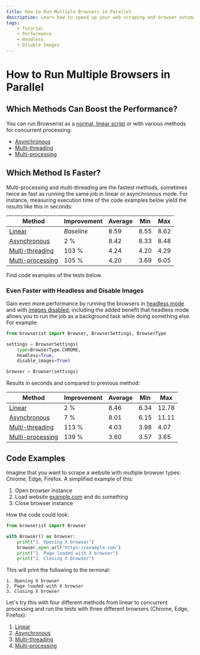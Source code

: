 ```yaml
---
title: How to Run Multiple Browsers in Parallel
description: Learn how to speed up your web scraping and browser automation with Browserist by running multiple browsers in parallel using asynchronous, multi-threading, or multi-processing methods. Includes code examples.
tags:
    - Tutorial
    - Performance
    - Headless
    - Disable Images
---
```


# How to Run Multiple Browsers in Parallel
## Which Methods Can Boost the Performance?
You can run Browserist as a [normal, linear script](1-linear.md) or with various methods for concurrent processing:

* [Asynchronous](2-asynchronous.md)
* [Multi-threading](3-multi-threading.md)
* [Multi-processing](4-multi-processing.md)

## Which Method Is Faster?
Multi-processing and multi-threading are the fastest methods, sometimes twice as fast as running the same job in linear or asynchronous mode. For instance, measuring execution time of the code examples below yield the results like this in seconds:

| Method                                    | Improvement | Average | Min   | Max   |
| ----------------------------------------- | ----------- | ------- | ----- | ----- |
| [Linear](1-linear.md)                     | _Baseline_  | 8.59    | 8.55  | 8.62  |
| [Asynchronous](2-asynchronous.md)         | 2 %         | 8.42    | 8.33  | 8.48  |
| [Multi-threading](3-multi-threading.md)   | 103 %       | 4.24    | 4.20  | 4.29  |
| [Multi-processing](4-multi-processing.md) | 105 %       | 4.20    | 3.69  | 6.05  |

Find code examples of the tests below.

### Even Faster with Headless and Disable Images
Gain even more performance by running the browsers in [headless mode](../headless.md) and with [images disabled](../disable-images.md), including the added benefit that headless mode allows you to run the job as a background task while doing something else. For example:

```python linenums="1"
from browserist import Browser, BrowserSettings, BrowserType

settings = BrowserSettings(
    type=BrowserType.CHROME,
    headless=True,
    disable_images=True)

browser = Browser(settings)
```

Results in seconds and compared to previous method:

| Method                                    | Improvement | Average | Min   | Max   |
| ----------------------------------------- | ----------- | ------- | ----- | ----- |
| [Linear](1-linear.md)                     | 2 %         | 8.46    | 6.34  | 12.78 |
| [Asynchronous](2-asynchronous.md)         | 7 %         | 8.01    | 6.15  | 11.11 |
| [Multi-threading](3-multi-threading.md)   | 113 %       | 4.03    | 3.98  | 4.07  |
| [Multi-processing](4-multi-processing.md) | 139 %       | 3.60    | 3.57  | 3.65  |

## Code Examples
Imagine that you want to scrape a website with multiple browser types: Chrome, Edge, Firefox. A simplified example of this:

1. Open browser instance
2. Load website [example.com](https://example.com) and do something
3. Close browser instance

How the code could look:

```python linenums="1"
from browserist import Browser

with Browser() as browser:
    print("1. Opening X browser")
    browser.open.url("https://example.com")
    print("2. Page loaded with X browser")
    print("3. Closing X browser")
```

This will print the following to the terminal:

```text title=""
1. Opening X browser
2. Page loaded with X browser
3. Closing X browser
```

Let's try this with four different methods from linear to concurrent processing and run the tests with three different browsers (Chrome, Edge, Firefox):

1. [Linear](1-linear.md)
2. [Asynchronous](2-asynchronous.md)
3. [Multi-threading](3-multi-threading.md)
4. [Multi-processing](4-multi-processing.md)
